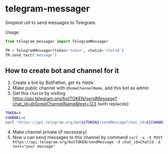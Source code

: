 # telegram-messager


Simplest util to send messages to Telegram.

Usage:

```python
from telegram_messager import TelegramMessager

TM = TelegramMessager(token='token', chatid='chatid')
TM.send_text('message')
```


## How to create bot and channel for it

1. Create a bot by BotFather, get its `TOKEN`
2. Make public channel with `@SomeChannelName`, add this bot as admin
3. Get this `ChatId` by visiting https://api.telegram.org/botTOKEN/sendMessage?chat_id=@SomeChannelName&text=123 (with replaces):
```sh
TOKEN=t
CHANNEL=c
curl "https://api.telegram.org/bot${TOKEN}/sendMessage?chat_id=${CHANNEL}&text=123" | jq '.result.chat.id'
```
4. Make channel private (if necessary)
5. Now u can send messages to this channel by command `curl -s -X POST https://api.telegram.org/botTOKEN/sendMessage -d chat_id=ChatId -d text="your message"`
